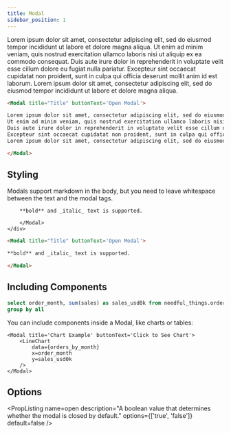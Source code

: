 ```yaml
---
title: Modal
sidebar_position: 1
---
```


<DocTab>
    <div slot='preview'>
        <Modal title="Title" buttonText='Open Modal'> 
        Lorem ipsum dolor sit amet, consectetur adipiscing elit, sed do eiusmod tempor incididunt ut labore et dolore magna aliqua. 
        Ut enim ad minim veniam, quis nostrud exercitation ullamco laboris nisi ut aliquip ex ea commodo consequat. 
        Duis aute irure dolor in reprehenderit in voluptate velit esse cillum dolore eu fugiat nulla pariatur. 
        Excepteur sint occaecat cupidatat non proident, sunt in culpa qui officia deserunt mollit anim id est laborum.
        Lorem ipsum dolor sit amet, consectetur adipiscing elit, sed do eiusmod tempor incididunt ut labore et dolore magna aliqua. 
        </Modal>
    </div>

```markdown
<Modal title="Title" buttonText='Open Modal'> 

Lorem ipsum dolor sit amet, consectetur adipiscing elit, sed do eiusmod tempor incididunt ut labore et dolore magna aliqua. 
Ut enim ad minim veniam, quis nostrud exercitation ullamco laboris nisi ut aliquip ex ea commodo consequat. 
Duis aute irure dolor in reprehenderit in voluptate velit esse cillum dolore eu fugiat nulla pariatur. 
Excepteur sint occaecat cupidatat non proident, sunt in culpa qui officia deserunt mollit anim id est laborum.
Lorem ipsum dolor sit amet, consectetur adipiscing elit, sed do eiusmod tempor incididunt ut labore et dolore magna aliqua. 

</Modal>
```
</DocTab>

## Styling

Modals support markdown in the body, but you need to leave whitespace between the text and the modal tags. 

<DocTab>
    <div slot='preview'>
        <Modal title="Title" buttonText='Open Modal'>

        **bold** and _italic_ text is supported.

        </Modal>
    </div>

```markdown
<Modal title="Title" buttonText='Open Modal'>

**bold** and _italic_ text is supported.

</Modal>
```
</DocTab>


## Including Components

```sql orders_by_month
select order_month, sum(sales) as sales_usd0k from needful_things.orders
group by all
```

You can include components inside a Modal, like charts or tables:

<DocTab>
    <div slot='preview'>
        <Modal title='Chart Example' buttonText='Click to See Chart'>
            <LineChart
                data={orders_by_month}
                x=order_month
                y=sales_usd0k
            />
        </Modal>
    </div>

```svelte
<Modal title='Chart Example' buttonText='Click to See Chart'>
    <LineChart
        data={orders_by_month}
        x=order_month
        y=sales_usd0k
    />
</Modal>
```
</DocTab>

## Options

<PropListing
    name=buttonText
    description="The text displayed on the button that triggers the modal."
    required
    options=string
/>
<PropListing
    name=title
    description="The title of the modal. Visible at the top of the modal when it is open"
    options=string
/>
<PropListing
    name=open
    description="A boolean value that determines whether the modal is closed by default."
    options={['true', 'false']}
    default=false
/>